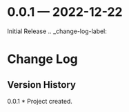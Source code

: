 
<a id='changelog-0.0.1'></a>
# 0.0.1 — 2022-12-22

Initial Release
.. _change-log-label:

Change Log
==========

Version History
---------------

0.0.1
    * Project created.
